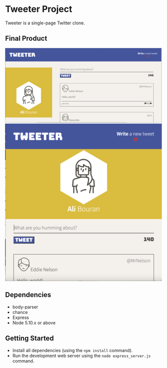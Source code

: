 # Tweeter Project

Tweeter is a single-page Twitter clone.

## Final Product

!["Screenshot of Tweeter Page for Desktops"](https://github.com/ahbouran/tweeter/blob/master/docs/Screen%20Shot%202022-05-30%20at%206.00.32%20PM.png)
!["Screenshot of Tweeter Page for Smaller Screens"](https://github.com/ahbouran/tweeter/blob/master/docs/Screen%20Shot%202022-05-30%20at%206.01.00%20PM.png)

## Dependencies
- body-parser
- chance
- Express
- Node 5.10.x or above

## Getting Started

* Install all dependencies (using the `npm install` command).
* Run the development web server using the `node express_server.js` command.